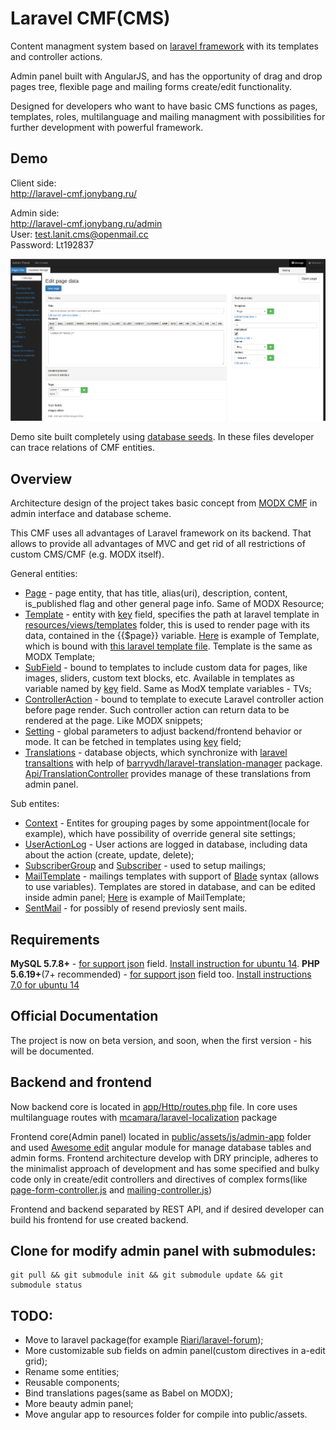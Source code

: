 # Laravel CMF(CMS)

Content managment system based on [laravel framework](https://laravel.com/) with its templates and controller actions.

Admin panel built with AngularJS, and has the opportunity of drag and drop pages tree, flexible page and mailing forms create/edit functionality.

Designed for developers who want to have basic CMS functions as pages, templates, roles, multilanguage and mailing managment with possibilities for further development with powerful framework.

## Demo

Client side:  
http://laravel-cmf.jonybang.ru/

Admin side:  
http://laravel-cmf.jonybang.ru/admin  
User: test.lanit.cms@openmail.cc  
Password: Lt192837

![Admin panel screenshot](public/assets/img/admin-panel-screenshot.png)

Demo site built completely using [database seeds](database/seeds). In these files developer can trace relations of CMF entities.

## Overview

Architecture design of the project takes basic concept from [MODX CMF](https://modx.com/) in admin interface and database scheme.

This CMF uses all advantages of Laravel framework on its backend. That allows to provide all advantages of MVC and get rid of all restrictions of custom CMS/CMF (e.g. MODX itself).

General entities:  
- [Page](app/Models/Page.php) - page entity, that has title, alias(uri), description, content, is_published flag and other general page info. Same of MODX Resource;
- [Template](app/Models/Template.php) - entity with [key](database/migrations/2016_06_05_030526_create_templates_table.php#L18) field, specifies the path at laravel template in [resources/views/templates](resources/views/templates) folder, this is used to render page with its data, contained in the {{$page}} variable. [Here](database/seeds/TemplatesTableSeeder.php#L16) is example of Template, which is bound with [this laravel template file](resources/views/templates/blog.blade.php). Template is the same as MODX Template;
- [SubField](app/Models/SubField.php) - bound to templates to include custom data for pages, like images, sliders, custom text blocks, etc. Available in templates as variable named by [key](database/migrations/2016_06_05_092703_create_sub_fields_table.php#L18) field. Same as ModX template variables - TVs;
- [ControllerAction](app/Models/ControllerAction.php) - bound to template to execute Laravel controller action before page render. Such controller action can return data to be rendered at the page. Like MODX snippets;
- [Setting](app/Setting.php) - global parameters to adjust backend/frontend behavior or mode. It can be fetched in templates using [key](database/migrations/2016_06_05_050515_create_settings_table.php#L18) field;
- [Translations](https://github.com/barryvdh/laravel-translation-manager/blob/master/src/Models/Translation.php) - database objects, which synchronize with [laravel transaltions](https://laravel.com/docs/master/localization) with help of [barryvdh/laravel-translation-manager](https://github.com/barryvdh/laravel-translation-manager) package. [Api/TranslationController](app/Http/Controllers/Api/TranslationController.php) provides manage of these translations from admin panel.

Sub entites:  
- [Context](app/Models/Context.php) - Entites for grouping pages by some appointment(locale for example), which have possibility of override general site settings;
- [UserActionLog](app/Models/UserActionLog.php) - User actions are logged in database, including data about the action (create, update, delete);
- [SubscriberGroup](app/Models/SubscriberGroup.php) and [Subscriber](app/Models/Subscriber.php) - used to setup mailings;
- [MailTemplate](app/Models/MailTemplate.php) - mailings templates with support of [Blade](https://laravel.com/docs/5.0/templates) syntax (allows to use variables). Templates are stored in database, and can be edited inside admin panel; [Here](database/seeds/MailingSeeder.php#L14) is example of MailTemplate;
- [SentMail](app/Models/SentMail.php) - for possibly of resend previosly sent mails.

## Requirements

**MySQL 5.7.8+** - [for support json](http://stackoverflow.com/a/36017215) field. [Install instruction for ubuntu 14](https://www.digitalocean.com/community/questions/mysql-5-7-x-on-ubuntu-14-lamp-already-installed).
**PHP 5.6.19+**(7+ recommended) - [for support json](http://stackoverflow.com/a/34295663) field too. [Install instructions 7.0 for ubuntu 14](https://www.digitalocean.com/community/tutorials/how-to-upgrade-to-php-7-on-ubuntu-14-04)

## Official Documentation

The project is now on beta version, and soon, when the first version - his will be documented.

## Backend and frontend

Now backend core is located in [app/Http/routes.php](https://github.com/Jonybang/Lanit-Laravel-CMF/blob/master/app/Http/routes.php) file.
In core uses multilanguage routes with [mcamara/laravel-localization](https://github.com/mcamara/laravel-localization) package

Frontend core(Admin panel) located in [public/assets/js/admin-app](https://github.com/Jonybang/Lanit-Laravel-CMF/tree/master/public/assets/js/admin-app) folder and used [Awesome edit](https://github.com/Jonybang/awesome-edit) angular module for manage database tables and admin forms. Frontend architecture develop with DRY principle, adheres to the minimalist approach of development and has some specified and bulky code only in create/edit controllers and directives of complex forms(like [page-form-controller.js](public/assets/js/admin-app/modules/page-form/page-form-controller.js) and [mailing-controller.js](public/assets/js/admin-app/modules/site-manage/mailing/mailing-controller.js))

Frontend and backend separated by REST API, and if desired developer can build his frontend for use created backend.

## Clone for modify admin panel with submodules:

```
git pull && git submodule init && git submodule update && git submodule status
```

## TODO:

- Move to laravel package(for example [Riari/laravel-forum](https://github.com/Riari/laravel-forum));
- More customizable sub fields on admin panel(custom directives in a-edit grid);
- Rename some entities;
- Reusable components;
- Bind translations pages(same as Babel on MODX);
- More beauty admin panel;
- Move angular app to resources folder for compile into public/assets.
